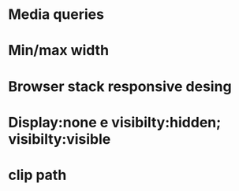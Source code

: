 # Media queries
# Min/max width 
# Browser stack responsive desing
# Display:none e visibilty:hidden; visibilty:visible
# clip path